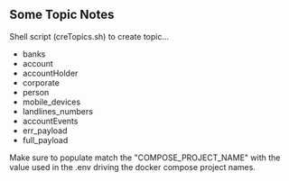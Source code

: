 ## Some Topic Notes

Shell script (creTopics.sh) to create topic...

- banks
- account
- accountHolder
- corporate
- person
- mobile_devices
- landlines_numbers
- accountEvents
- err_payload
- full_payload


Make sure to populate match the "COMPOSE_PROJECT_NAME" with the value used in the .env driving the docker compose project names.

